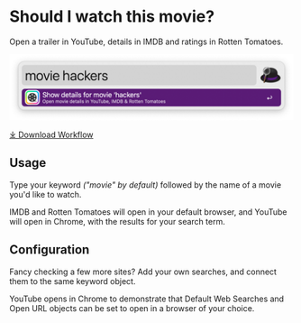 # Should I watch this movie?

Open a trailer in YouTube, details in IMDB and ratings in Rotten Tomatoes.

![Should I watch this movie?](movie-workflow.png)

<a href='https://github.com/alfredapp/should-i-watch-this-movie/releases/latest/download/should.i.watch.this.movie.alfredworkflow'>⤓ Download Workflow</a>

## Usage

Type your keyword *("movie" by default)* followed by the name of a movie you'd like to watch.

IMDB and Rotten Tomatoes will open in your default browser, and YouTube will open in Chrome, with the results for your search term.

## Configuration

Fancy checking a few more sites? Add your own searches, and connect them to the same keyword object.

YouTube opens in Chrome to demonstrate that Default Web Searches and Open URL objects can be set to open in a browser of your choice.

